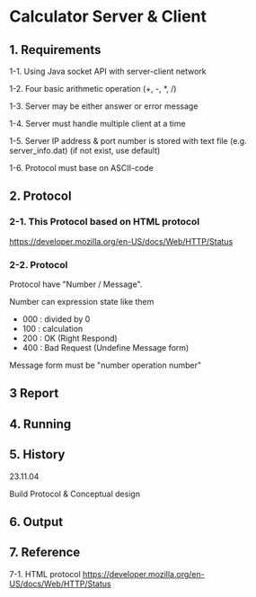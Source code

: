 # Calculator Server & Client

## 1. Requirements
1-1. Using Java socket API with server-client network

1-2. Four basic arithmetic operation (+, -, *, /)

1-3. Server may be either answer or error message

1-4. Server must handle multiple client at a time

1-5. Server IP address & port number is stored with text file (e.g. server_info.dat) (if not exist, use default)

1-6. Protocol must base on ASCII-code


## 2. Protocol
### 2-1. This Protocol based on HTML protocol 

<https://developer.mozilla.org/en-US/docs/Web/HTTP/Status>

### 2-2. Protocol

Protocol have "Number / Message".

Number can expression state like them
- 000 : divided by 0
- 100 : calculation
- 200 : OK (Right Respond)
- 400 : Bad Request (Undefine Message form)

Message form must be "number operation number"


## 3 Report


## 4. Running


## 5. History
23.11.04


Build Protocol & Conceptual design


## 6. Output


## 7. Reference
7-1. HTML protocol <https://developer.mozilla.org/en-US/docs/Web/HTTP/Status>
